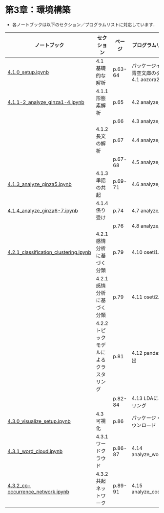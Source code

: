 # 第3章：環境構築

*   各ノートブックは以下のセクション／プログラムリストに対応しています．

| ノートブック                                                 | セクション                               | ページ  | プログラムリスト（内容）                                     |
| ------------------------------------------------------------ | ---------------------------------------- | ------- | ------------------------------------------------------------ |
| [4.1.0_setup.ipynb](./4.1.0_setup.ipynb)                     | 4.1 基礎的な解析                         | p.63-64 | パッケージインストール<BR>青空文庫のダウンロード<BR>4.1 aozora2txt.py |
| [4.1.1-2_analyze_ginza1-4.ipynb](./4.1.1-2_analyze_ginza1-4.ipynb) | 4.1.1 形態素解析                         | p.65    | 4.2 analyze_ginza1.py                                        |
|                                                              |                                          | p.66    | 4.3 analyze_ginza2.py                                        |
|                                                              | 4.1.2 長文の解析                         | p.67    | 4.4 analyze_ginza3.py                                        |
|                                                              |                                          | p.67-68 | 4.5 analyze_ginza4.py                                        |
| [4.1.3_analyze_ginza5.ipynb](./4.1.3_analyze_ginza5.ipynb)   | 4.1.3 単語の共起                         | p.69-71 | 4.6 analyze_ginza5.py                                        |
| [4.1.4_analyze_ginza6-7.ipynb](./4.1.4_analyze_ginza6-7.ipynb) | 4.1.4 係り受け                           | p.74    | 4.7 analyze_ginza6.py                                        |
|                                                              |                                          | p.76    | 4.8 analyze_ginza7.py                                        |
| [4.2.1_classification_clustering.ipynb](./4.2.1_classification_clustering.ipynb) | 4.2.1 感情分析に基づく分類               | p.79    | 4.10 oseti1.py                                               |
|                                                              | 4.2.1 感情分析に基づく分類               | p.79    | 4.11 oseti2.py                                               |
|                                                              | 4.2.2 トピックモデルによるクラスタリング | p.81    | 4.12 pandasによる列の抽出                                    |
|                                                              |                                          | p.82-84 | 4.13 LDAによるクラスタリング                                 |
| [4.3.0_visualize_setup.ipynb](./4.3.0_visualize_setup.ipynb) | 4.3 可視化                               | p.86    | パッケージ・フォントのダウンロード                           |
| [4.3.1_word_cloud.ipynb](./4.3.1_word_cloud.ipynb)           | 4.3.1 ワードクラウド                     | p.86-87 | 4.14 analyze_wordcloud.py                                    |
| [4.3.2_co-occurrence_network.ipynb](./4.3.2_co-occurrence_network.ipynb) | 4.3.2 共起ネットワーク                   | p.89-91 | 4.15 analyze_cooccurrence.py                                 |


